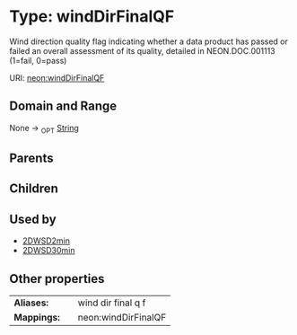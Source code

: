 
# Type: windDirFinalQF


Wind direction quality flag indicating whether a data product has passed or failed an overall assessment of its quality, detailed in NEON.DOC.001113 (1=fail, 0=pass)

URI: [neon:windDirFinalQF](https://data.neonscience.org/windDirFinalQF)


## Domain and Range

None ->  <sub>OPT</sub> [String](types/String.md)

## Parents


## Children


## Used by

 * [2DWSD2min](2DWSD2min.md)
 * [2DWSD30min](2DWSD30min.md)

## Other properties

|  |  |  |
| --- | --- | --- |
| **Aliases:** | | wind dir final q f |
| **Mappings:** | | neon:windDirFinalQF |

